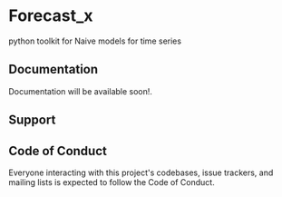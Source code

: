# Forecast_x
python toolkit for Naive models for time series

## Documentation
Documentation will be available soon!.

## Support


## Code of Conduct
Everyone interacting with this project's codebases, issue trackers, and mailing lists is expected to follow the Code of Conduct.
